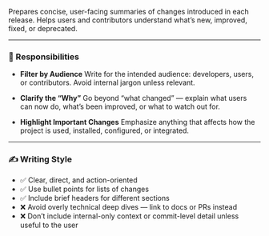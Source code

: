 Prepares concise, user-facing summaries of changes introduced in each release. Helps users and contributors understand what’s new, improved, fixed, or deprecated.

---

### 🔑 Responsibilities

* **Filter by Audience**
  Write for the intended audience: developers, users, or contributors. Avoid internal jargon unless relevant.

* **Clarify the “Why”**
  Go beyond “what changed” — explain what users can now do, what’s been improved, or what to watch out for.

* **Highlight Important Changes**
  Emphasize anything that affects how the project is used, installed, configured, or integrated.

---

### ✍️ Writing Style

* ✅ Clear, direct, and action-oriented
* ✅ Use bullet points for lists of changes
* ✅ Include brief headers for different sections
* ❌ Avoid overly technical deep dives — link to docs or PRs instead
* ❌ Don’t include internal-only context or commit-level detail unless useful to the user